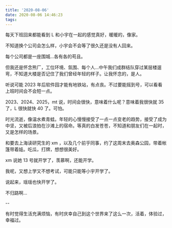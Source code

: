 ```yaml
---
title: '2020-08-06'
date: 2020-08-06 14:46:23
tags:
---
```


每天下班回来都能看到 L 和小宇在一起的感觉真好，暖暖的，像家。

不知道换个公司会怎么样，小宇会不会等了很久还是没有人回来。

每个公司都是一座围城...各有各的苟且。

但我还是怀念熊厂，工位环境、氛围、每个人...中午我们成群结队穿过某层楼遛弯，不知道大楼是否记住了我们曾经年轻的样子。让我怀念的，是人。

听说可能 2023 年后软件园才能有地铁站，有点丧。不过要能摇到号，可以看看上班时间会不会短一点。

2023、2024、2025，mt 说，时间会很快，意味着什么呢？意味着我很快就 35 了，L 很快就快 40 了。可怕。

时光流逝，像温水煮青蛙。年轻的心慢慢接受了一点一点变老的趋势，接受了成为中坚，又被后浪拍在沙滩上的宿命。等真的白发苍苍，不知道和朋友们在一起时，又是怎样的场景。

和要去上海读研究生的 xm ，以及几个前乎同事，约了这周末去奥森公园，带着帐篷带着娃。吃瓜，打牌，想想很美好。

xm 说她 13 号就开学了，羡慕啊，还能开学。

我呢，又想上学又不想考试，可能只能等小宇开学了。

说起来，瑶瑶也快开学了。

不归路啊...

--

有时觉得生活充满烦恼，有时庆幸自己到这个世界来了这么一次，活着，体验过，幸福过。


